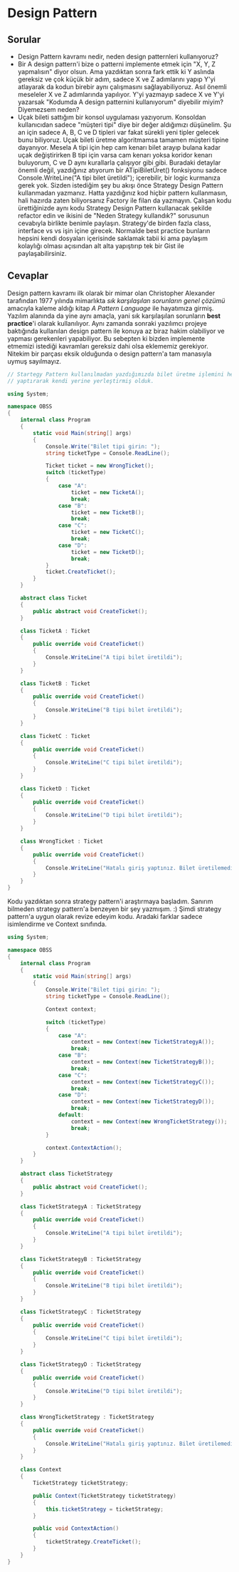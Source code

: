 Design Pattern
======

## Sorular

- Design Pattern kavramı nedir, neden design patternleri kullanıyoruz?
- Bir A design pattern'i bize o patterni implemente etmek için "X, Y, Z yapmalısın" diyor olsun. Ama yazdıktan sonra fark ettik ki Y aslında gereksiz ve çok küçük bir adım, sadece X ve Z adımlarını yapıp Y'yi atlayarak da kodun birebir aynı çalışmasını sağlayabiliyoruz. Asıl önemli meseleler X ve Z adımlarında yapılıyor. Y'yi yazmayıp sadece X ve Y'yi yazarsak "Kodumda A design patternini kullanıyorum" diyebilir miyim? Diyemezsem neden?
- Uçak bileti sattığım bir konsol uygulaması yazıyorum. Konsoldan kullanıcıdan sadece "müşteri tipi" diye bir değer aldığımızı düşünelim. Şu an için sadece A, B, C ve D tipleri var fakat sürekli yeni tipler gelecek bunu biliyoruz. Uçak bileti üretme algoritmamsa tamamen müşteri tipine dayanıyor. Mesela A tipi için hep cam kenarı bilet arayıp bulana kadar uçak değiştirirken B tipi için varsa cam kenarı yoksa koridor kenarı buluyorum, C ve D aynı kurallarla çalışıyor gibi gibi. Buradaki detaylar önemli değil, yazdığınız atıyorum bir ATipiBiletÜret() fonksiyonu sadece Console.WriteLine("A tipi bilet üretildi"); içerebilir, bir logic kurmanıza gerek yok. Sizden istediğim şey bu akışı önce Strategy Design Pattern kullanmadan yazmanız. Hatta yazdığınız kod hiçbir pattern kullanmasın, hali hazırda zaten biliyorsanız Factory ile filan da yazmayın. Çalışan kodu ürettiğinizde aynı kodu Strategy Design Pattern kullanacak şekilde refactor edin ve ikisini de "Neden Strategy kullandık?" sorusunun cevabıyla birlikte benimle paylaşın.
Strategy'de birden fazla class, interface vs vs işin içine girecek. Normalde best practice bunların hepsini kendi dosyaları içerisinde saklamak tabii ki ama paylaşım kolaylığı olması açısından alt alta yapıştırıp tek bir Gist ile paylaşabilirsiniz.

## Cevaplar

Design pattern kavramı ilk olarak bir mimar olan Christopher Alexander tarafından 1977 yılında mimarlıkta _sık karşılaşılan sorunların genel çözümü_ amacıyla kaleme aldığı kitap _A Pattern Language_ ile hayatımıza girmiş. Yazılım alanında da yine aynı amaçla, yani sık karşılaşılan sorunların **best practice**'i olarak kullanılıyor. Aynı zamanda sonraki yazılımcı projeye baktığında kullanılan design pattern ile konuya az biraz hakim olabiliyor ve yapması gerekenleri yapabiliyor. Bu sebepten ki bizden implemente etmemizi istediği kavramları gereksiz dahi olsa eklememiz gerekiyor. Nitekim bir parçası eksik olduğunda o design pattern'a tam manasıyla uymuş sayılmayız.

```csharp
// Startegy Pattern kullanılmadan yazdığımızda bilet üretme işlemini her bir derived class'a
// yaptırarak kendi yerine yerleştirmiş olduk.

using System;

namespace OBSS
{
    internal class Program
    {
        static void Main(string[] args)
        {
            Console.Write("Bilet tipi girin: ");
            string ticketType = Console.ReadLine();

            Ticket ticket = new WrongTicket();
            switch (ticketType)
            {
                case "A":
                    ticket = new TicketA();
                    break;
                case "B":
                    ticket = new TicketB();
                    break;
                case "C":
                    ticket = new TicketC();
                    break;
                case "D":
                    ticket = new TicketD();
                    break;
            }
            ticket.CreateTicket();
        }
    }

    abstract class Ticket
    {
        public abstract void CreateTicket();
    }

    class TicketA : Ticket
    {
        public override void CreateTicket()
        {
            Console.WriteLine("A tipi bilet üretildi");
        }
    }

    class TicketB : Ticket
    {
        public override void CreateTicket()
        {
            Console.WriteLine("B tipi bilet üretildi");
        }
    }

    class TicketC : Ticket
    {
        public override void CreateTicket()
        {
            Console.WriteLine("C tipi bilet üretildi");
        }
    }

    class TicketD : Ticket
    {
        public override void CreateTicket()
        {
            Console.WriteLine("D tipi bilet üretildi");
        }
    }

    class WrongTicket : Ticket
    {
        public override void CreateTicket()
        {
            Console.WriteLine("Hatalı giriş yaptınız. Bilet üretilemedi.");
        }
    }
}
```

Kodu yazdıktan sonra strategy pattern'i araştırmaya başladım. Sanırım bilmeden strategy pattern'a benzeyen bir şey yazmışım. :) Şimdi strategy pattern'a uygun olarak revize edeyim kodu. Aradaki farklar sadece isimlendirme ve Context sınıfında.

```csharp
using System;

namespace OBSS
{
    internal class Program
    {
        static void Main(string[] args)
        {
            Console.Write("Bilet tipi girin: ");
            string ticketType = Console.ReadLine();

            Context context;

            switch (ticketType)
            {
                case "A":
                    context = new Context(new TicketStrategyA());
                    break;
                case "B":
                    context = new Context(new TicketStrategyB());
                    break;
                case "C":
                    context = new Context(new TicketStrategyC());
                    break;
                case "D":
                    context = new Context(new TicketStrategyD());
                    break;
                default:
                    context = new Context(new WrongTicketStrategy());
                    break;
            }

            context.ContextAction();
        }
    }

    abstract class TicketStrategy
    {
        public abstract void CreateTicket();
    }

    class TicketStrategyA : TicketStrategy
    {
        public override void CreateTicket()
        {
            Console.WriteLine("A tipi bilet üretildi");
        }
    }

    class TicketStrategyB : TicketStrategy
    {
        public override void CreateTicket()
        {
            Console.WriteLine("B tipi bilet üretildi");
        }
    }

    class TicketStrategyC : TicketStrategy
    {
        public override void CreateTicket()
        {
            Console.WriteLine("C tipi bilet üretildi");
        }
    }

    class TicketStrategyD : TicketStrategy
    {
        public override void CreateTicket()
        {
            Console.WriteLine("D tipi bilet üretildi");
        }
    }

    class WrongTicketStrategy : TicketStrategy
    {
        public override void CreateTicket()
        {
            Console.WriteLine("Hatalı giriş yaptınız. Bilet üretilemedi.");
        }
    }

    class Context
    {
        TicketStrategy ticketStrategy;

        public Context(TicketStrategy ticketStrategy)
        {
            this.ticketStrategy = ticketStrategy;
        }

        public void ContextAction()
        {
            ticketStrategy.CreateTicket();
        }
    }
}
```